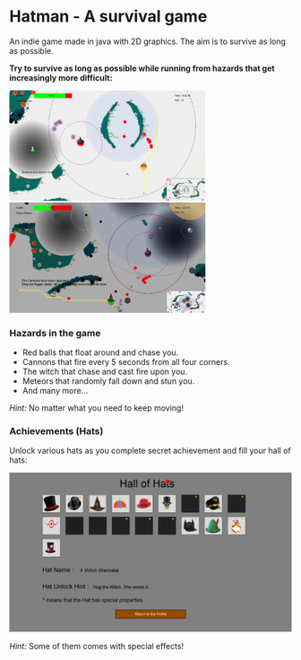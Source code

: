 # Hatman - A survival game
An indie game made in java with 2D graphics. The aim is to survive as long as possible.

<b> Try to survive as long as possible while running from hazards that get increasingly more difficult: </b>

<img src="images/hatman_04.png" width="350"> <img src="images/hatman_14.png" width="350">

### Hazards in the game
- Red balls that float around and chase you.
- Cannons that fire every 5 seconds from all four corners.
- The witch that chase and cast fire upon you.
- Meteors that randomly fall down and stun you.
- And many more...

*Hint:* No matter what you need to keep moving!

### Achievements (Hats)
Unlock various hats as you complete secret achievement and fill your hall of hats:

<img src="images/hatman_01.png" width="550">

*Hint:* Some of them comes with special effects!
